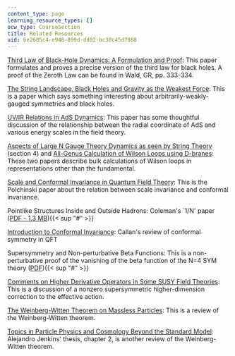 ```yaml
---
content_type: page
learning_resource_types: []
ocw_type: CourseSection
title: Related Resources
uid: 6e2685c4-e948-899d-dd02-bc38c45d7888
---
```


[Third Law of Black-Hole Dynamics: A Formulation and Proof](http://prola.aps.org/abstract/PRL/v57/i4/p397_1): This paper formulates and proves a precise version of the third law for black holes. A proof of the Zeroth Law can be found in Wald, GR, pp. 333-334.

[The String Landscape, Black Holes and Gravity as the Weakest Force](http://arxiv.org/abs/hep-th/0601001): This is a paper which says something interesting about arbitrarily-weakly-gauged symmetries and black holes.

[UV/IR Relations in AdS Dynamics](http://arxiv.org/abs/hep-th/9809022): This paper has some thoughtful discussion of the relationship between the radial coordinate of AdS and various energy scales in the field theory.

[Aspects of Large N Gauge Theory Dynamics as seen by String Theory](http://arxiv.org/abs/hep-th/9805129) (section 4) and [All-Genus Calculation of Wilson Loops using D-branes](http://arxiv.org/abs/hep-th/0501109): These two papers describe bulk calculations of Wilson loops in representations other than the fundamental.

[Scale and Conformal Invariance in Quantum Field Theory](http://dx.doi.org/10.1016/0550-3213(88)90179-4): This is the Polchinski paper about the relation between scale invariance and conformal invariance.

Pointlike Structures Inside and Outside Hadrons: Coleman's &grave;1/N' paper ([PDF - 1.3 MB](http://link.springer.com/book/10.1007%2F978-1-4684-1065-5)){{< sup "#" >}}

[Introduction to Conformal Invariance](http://dx.doi.org/10.1111/j.1749-6632.1974.tb20531.x): Callan's review of conformal symmetry in QFT

Supersymmetry and Non-perturbative Beta Functions: This is a non-perturbative proof of the vanishing of the beta function of the N=4 SYM theory ([PDF](http://dx.doi.org/10.1016/0370-2693(88)91265-8
)){{< sup "#" >}}

[Comments on Higher Derivative Operators in Some SUSY Field Theories](http://arxiv.org/abs/hep-th/9705057): This is a discussion of a nonzero supersymmetric higher-dimension correction to the effective action.

[The Weinberg-Witten Theorem on Massless Particles](https://onlinelibrary.wiley.com/doi/abs/10.1002/andp.200810305): This is a review of the Weinberg-Witten theorem.

[Topics in Particle Physics and Cosmology Beyond the Standard Model](http://arxiv.org/abs/hep-th/0607239): Alejandro Jenkins' thesis, chapter 2, is another review of the Weinberg-Witten theorem.
